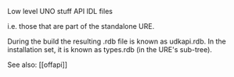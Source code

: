 Low level UNO stuff API IDL files

i.e. those that are part of the standalone URE.

During the build the resulting .rdb file is known as udkapi.rdb.  In the
installation set, it is known as types.rdb (in the URE's sub-tree).

See also:
[[offapi]]
